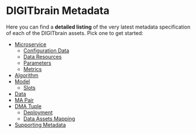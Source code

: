 # DIGITbrain Metadata

Here you can find a **detailed listing** of the very latest metadata
specification of each of the DIGITbrain assets. Pick one to get started:

- [Microservice](microservice)
    - [Configuration Data](configurationdata)
    - [Data Resources](data_resources)
    - [Parameters](parameters)
    - [Metrics](metrics)
- [Algorithm](algorithm)
- [Model](model)
    - [Slots](slots)
- [Data](data)
- [MA Pair](ma_pair)
- [DMA Tuple](dma_tuple)
    - [Deployment](deployment)
    - [Data Assets Mapping](dataassetsmapping)
- [Supporting Metadata](supporting_metadata)
